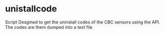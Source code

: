 # unistallcode

Script Desgined to get the uninstall codes of  the CBC sensors using the API. The codes are them dumped into a text file
